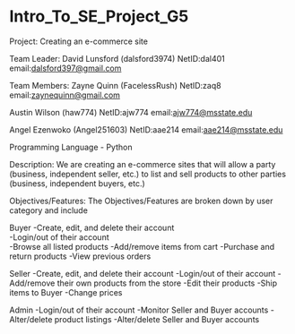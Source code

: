 # Intro_To_SE_Project_G5

Project: Creating an e-commerce site

Team Leader:
David Lunsford  (dalsford3974)
NetID:dal401 
email:dalsford397@gmail.com

Team Members:
Zayne Quinn (FacelessRush)
NetID:zaq8
email:zaynequinn@gmail.com

Austin Wilson (haw774)
NetID:ajw774
email:ajw774@msstate.edu

Angel Ezenwoko (Angel251603)
NetID:aae214
email:aae214@msstate.edu

Programming Language - Python

Description:
We are creating an e-commerce sites that will allow a party (business, independent seller, etc.) to list and sell products to other parties (business, independent buyers, etc.)

Objectives/Features:
The Objectives/Features are broken down by user category and include

Buyer 
-Create, edit, and delete their account  
-Login/out of their account  
-Browse all listed products 
-Add/remove items from cart 
-Purchase and return products 
-View previous orders 

Seller 
-Create, edit, and delete their account 
-Login/out of their account 
-Add/remove their own products from the store 
-Edit their products 
-Ship items to Buyer 
-Change prices 

Admin 
-Login/out of their account 
-Monitor Seller and Buyer accounts 
-Alter/delete product listings 
-Alter/delete Seller and Buyer accounts 

